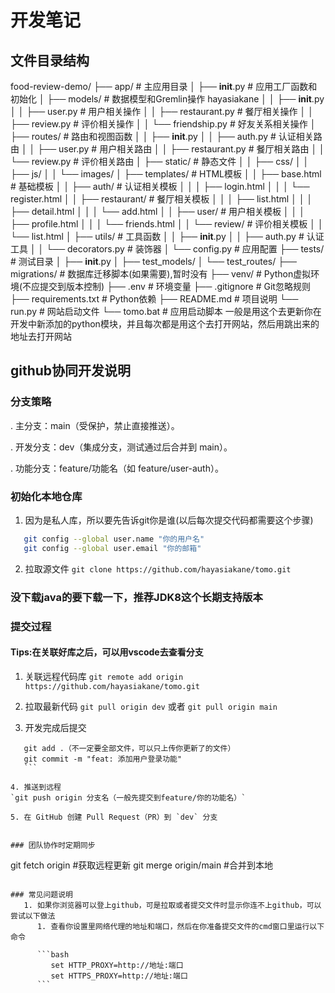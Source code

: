 # 开发笔记

## 文件目录结构
food-review-demo/
├── app/                      # 主应用目录
│   ├── __init__.py           # 应用工厂函数和初始化
│   ├── models/               # 数据模型和Gremlin操作  hayasiakane
│   │   ├── __init__.py
│   │   ├── user.py           # 用户相关操作
│   │   ├── restaurant.py     # 餐厅相关操作
│   │   ├── review.py         # 评价相关操作
│   │   └── friendship.py     # 好友关系相关操作
│   ├── routes/               # 路由和视图函数
│   │   ├── __init__.py
│   │   ├── auth.py           # 认证相关路由
│   │   ├── user.py           # 用户相关路由
│   │   ├── restaurant.py     # 餐厅相关路由
│   │   └── review.py         # 评价相关路由
│   ├── static/               # 静态文件
│   │   ├── css/
│   │   ├── js/
│   │   └── images/
│   ├── templates/            # HTML模板
│   │   ├── base.html         # 基础模板
│   │   ├── auth/             # 认证相关模板
│   │   │   ├── login.html
│   │   │   └── register.html
│   │   ├── restaurant/       # 餐厅相关模板
│   │   │   ├── list.html
│   │   │   ├── detail.html
│   │   │   └── add.html
│   │   ├── user/            # 用户相关模板
│   │   │   ├── profile.html
│   │   │   └── friends.html
│   │   └── review/          # 评价相关模板
│   │       └── list.html
│   ├── utils/                # 工具函数
│   │   ├── __init__.py
│   │   ├── auth.py           # 认证工具
│   │   └── decorators.py     # 装饰器
│   └── config.py             # 应用配置
├── tests/                    # 测试目录
│   ├── __init__.py
│   ├── test_models/
│   └── test_routes/
├── migrations/               # 数据库迁移脚本(如果需要),暂时没有
├── venv/                     # Python虚拟环境(不应提交到版本控制)
├── .env                      # 环境变量
├── .gitignore                # Git忽略规则
├── requirements.txt          # Python依赖
├── README.md                 # 项目说明
└── run.py                    # 网站启动文件
└── tomo.bat                    # 应用启动脚本 一般是用这个去更新你在开发中新添加的python模块，并且每次都是用这个去打开网站，然后用跳出来的地址去打开网站

## github协同开发说明


### 分支策略
   . 主分支：main（受保护，禁止直接推送）。

   . 开发分支：dev（集成分支，测试通过后合并到 main）。

   . 功能分支：feature/功能名（如 feature/user-auth）。

### 初始化本地仓库
  1. 因为是私人库，所以要先告诉git你是谁(以后每次提交代码都需要这个步骤)
   ```bash
      git config --global user.name "你的用户名"
      git config --global user.email "你的邮箱"
   ```

   2. 拉取源文件
  `git clone https://github.com/hayasiakane/tomo.git`

### 没下载java的要下载一下，推荐JDK8这个长期支持版本

### 提交过程
#### Tips:在关联好库之后，可以用vscode去查看分支
   1. 关联远程代码库
   `git remote add origin https://github.com/hayasiakane/tomo.git`

   2. 拉取最新代码
     `git pull origin dev`
     或者
     `git pull origin main`


   3. 开发完成后提交
   ```
      git add .（不一定要全部文件，可以只上传你更新了的文件）
      git commit -m "feat: 添加用户登录功能" 
      ```

 4. 推送到远程
  `git push origin 分支名（一般先提交到feature/你的功能名）`

  5. 在 GitHub 创建 Pull Request（PR）到 `dev` 分支


### 团队协作时定期同步

  ```
   git fetch origin   #获取远程更新
   git merge origin/main   #合并到本地 
```

### 常见问题说明
   1. 如果你浏览器可以登上github，可是拉取或者提交文件时显示你连不上github，可以尝试以下做法
      1. 查看你设置里网络代理的地址和端口，然后在你准备提交文件的cmd窗口里运行以下命令

      ```bash
         set HTTP_PROXY=http://地址:端口
         set HTTPS_PROXY=http://地址:端口
      ```
